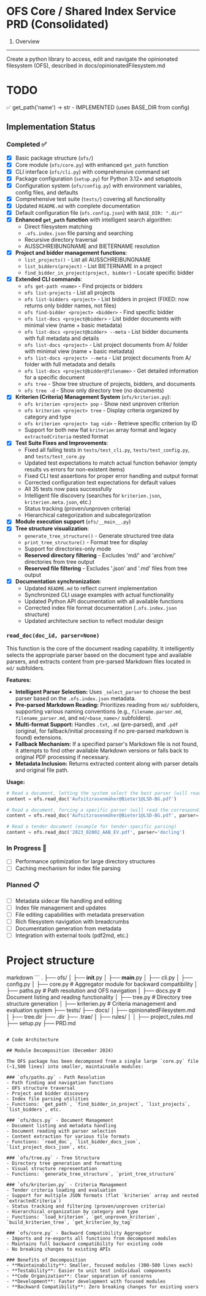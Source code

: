 # OFS Core / Shared Index Service PRD (Consolidated)

1. Overview

---

Create a python library to access, edit and navigate the opinionated filesystem (OFS), described in docs/opinionatedFilesystem.md

# TODO

✅ get_path('name') -> str - IMPLEMENTED (uses BASE_DIR from config)

## Implementation Status

### Completed ✅

- [x] Basic package structure (`ofs/`)
- [x] Core module (`ofs/core.py`) with enhanced `get_path` function
- [x] CLI interface (`ofs/cli.py`) with comprehensive command set
- [x] Package configuration (`setup.py`) for Python 3.12+ and setuptools
- [x] Configuration system (`ofs/config.py`) with environment variables, config files, and defaults
- [x] Comprehensive test suite (`tests/`) covering all functionality
- [x] Updated `README.md` with complete documentation
- [x] Default configuration file (`ofs.config.json`) with `BASE_DIR: ".dir"`
- [x] **Enhanced `get_path` function** with intelligent search algorithm:
  - Direct filesystem matching
  - `.ofs.index.json` file parsing and searching
  - Recursive directory traversal
  - AUSSCHREIBUNGNAME and BIETERNAME resolution
- [x] **Project and bidder management functions**:
  - `list_projects()` - List all AUSSCHREIBUNGNAME
  - `list_bidders(project)` - List BIETERNAME in a project
  - `find_bidder_in_project(project, bidder)` - Locate specific bidder
- [x] **Extended CLI commands**:
  - `ofs get-path <name>` - Find projects or bidders
  - `ofs list-projects` - List all projects
  - `ofs list-bidders <project>` - List bidders in project (FIXED: now returns only bidder names, not files)
  - `ofs find-bidder <project> <bidder>` - Find specific bidder
  - `ofs list-docs <project@bidder>` - List bidder documents with minimal view (name + basic metadata)
  - `ofs list-docs <project@bidder> --meta` - List bidder documents with full metadata and details
  - `ofs list-docs <project>` - List project documents from A/ folder with minimal view (name + basic metadata)
  - `ofs list-docs <project> --meta` - List project documents from A/ folder with full metadata and details
  - `ofs list-docs <project@bidder@filename>` - Get detailed information for a specific document
  - `ofs tree` - Show tree structure of projects, bidders, and documents
  - `ofs tree -d` - Show only directory tree (no documents)
- [x] **Kriterien (Criteria) Management System** (`ofs/kriterien.py`):
  - `ofs kriterien <project> pop` - Show next unproven criterion
  - `ofs kriterien <project> tree` - Display criteria organized by category and type
  - `ofs kriterien <project> tag <id>` - Retrieve specific criterion by ID
  - Support for both new flat `kriterien` array format and legacy `extractedCriteria` nested format
- [x] **Test Suite Fixes and Improvements**:
  - Fixed all failing tests in `tests/test_cli.py`, `tests/test_config.py`, and `tests/test_core.py`
  - Updated test expectations to match actual function behavior (empty results vs errors for non-existent items)
  - Fixed CLI test assertions for proper error handling and output format
  - Corrected configuration test expectations for default values
  - All 35 tests now pass successfully
  - Intelligent file discovery (searches for `kriterien.json`, `kriterien.meta.json`, etc.)
  - Status tracking (proven/unproven criteria)
  - Hierarchical categorization and subcategorization
- [x] **Module execution support** (`ofs/__main__.py`)
- [x] **Tree structure visualization**:
  - `generate_tree_structure()` - Generate structured tree data
  - `print_tree_structure()` - Format tree for display
  - Support for directories-only mode
  - **Reserved directory filtering** - Excludes 'md/' and 'archive/' directories from tree output
  - **Reserved file filtering** - Excludes '.json' and '.md' files from tree output
- [x] **Documentation synchronization**:
  - Updated `README.md` to reflect current implementation
  - Synchronized CLI usage examples with actual functionality
  - Updated Python API documentation with all available functions
  - Corrected index file format documentation (`.ofs.index.json` structure)
  - Updated architecture section to reflect modular design

### `read_doc(doc_id, parser=None)`

This function is the core of the document reading capability. It intelligently selects the appropriate parser based on the document type and available parsers, and extracts content from pre-parsed Markdown files located in `md/` subfolders.

**Features:**

- **Intelligent Parser Selection:** Uses `_select_parser` to choose the best parser based on the `.ofs.index.json` metadata.
- **Pre-parsed Markdown Reading:** Prioritizes reading from `md/` subfolders, supporting various naming conventions (e.g., `filename.parser.md`, `filename_parser.md`, and `md/<base_name>/` subfolders).
- **Multi-format Support:** Handles `.txt`, `.md` (pre-parsed), and `.pdf` (original, for fallback/initial processing if no pre-parsed markdown is found) extensions.
- **Fallback Mechanism:** If a specified parser's Markdown file is not found, it attempts to find other available Markdown versions or falls back to original PDF processing if necessary.
- **Metadata Inclusion:** Returns extracted content along with parser details and original file path.

**Usage:**

```python
# Read a document, letting the system select the best parser (will read from pre-parsed Markdown)
content = ofs.read_doc('Aufsitzrasenmäher@Bieter1@LSD-BG.pdf')

# Read a document, forcing a specific parser (will read the corresponding pre-parsed Markdown)
content = ofs.read_doc('Aufsitzrasenmäher@Bieter1@LSD-BG.pdf', parser='pdfplumber')

# Read a tender document (example for tender-specific parsing)
content = ofs.read_doc('2023_02002_AAB_EV.pdf', parser='docling')
```

### In Progress 🚧

- [ ] Performance optimization for large directory structures
- [ ] Caching mechanism for index file parsing

### Planned 📋

- [ ] Metadata sidecar file handling and editing
- [ ] Index file management and updates
- [ ] File editing capabilities with metadata preservation
- [ ] Rich filesystem navigation with breadcrumbs
- [ ] Documentation generation from metadata
- [ ] Integration with external tools (pdf2md, etc.)

# Project structure

markdown ```
.
├── ofs/
│ ├── **init**.py
│ ├── **main**.py
│ ├── cli.py
│ ├── config.py
│ ├── core.py # Aggregator module for backward compatibility
│ ├── paths.py # Path resolution and OFS navigation
│ ├── docs.py # Document listing and reading functionality
│ ├── tree.py # Directory tree structure generation
│ ├── kriterien.py # Criteria management and evaluation system
├── tests/
├── docs/
│ ├── opinionatedFilesystem.md
│ ├── tree.dir
├── .dir
├── .trae/
│ ├── rules/
│ │ ├── project_rules.md
├── setup.py
├── PRD.md

```

# Code Architecture

## Module Decomposition (December 2024)

The OFS package has been decomposed from a single large `core.py` file (~1,500 lines) into smaller, maintainable modules:

### `ofs/paths.py` - Path Resolution
- Path finding and navigation functions
- OFS structure traversal
- Project and bidder discovery
- Index file parsing utilities
- Functions: `get_path`, `find_bidder_in_project`, `list_projects`, `list_bidders`, etc.

### `ofs/docs.py` - Document Management
- Document listing and metadata handling
- Document reading with parser selection
- Content extraction for various file formats
- Functions: `read_doc`, `list_bidder_docs_json`, `list_project_docs_json`, etc.

### `ofs/tree.py` - Tree Structure
- Directory tree generation and formatting
- Visual structure representation
- Functions: `generate_tree_structure`, `print_tree_structure`

### `ofs/kriterien.py` - Criteria Management
- Tender criteria loading and evaluation
- Support for multiple JSON formats (flat `kriterien` array and nested `extractedCriteria`)
- Status tracking and filtering (proven/unproven criteria)
- Hierarchical organization by category and type
- Functions: `load_kriterien`, `get_unproven_kriterien`, `build_kriterien_tree`, `get_kriterien_by_tag`

### `ofs/core.py` - Backward Compatibility Aggregator
- Imports and re-exports all functions from decomposed modules
- Maintains full backward compatibility for existing code
- No breaking changes to existing APIs

### Benefits of Decomposition
- **Maintainability**: Smaller, focused modules (300-500 lines each)
- **Testability**: Easier to unit test individual components
- **Code Organization**: Clear separation of concerns
- **Development**: Faster development with focused modules
- **Backward Compatibility**: Zero breaking changes for existing users
```
